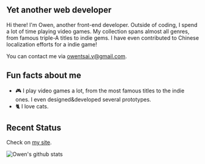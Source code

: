 ## Yet another web developer

Hi there! I'm Owen, another front-end developer.
Outside of coding, I spend a lot of time playing video games. My collection spans almost all genres, from famous triple-A titles to indie gems. I have even contributed to Chinese localization efforts for a indie game!

You can contact me via [owentsai.v@gmail.com](mailto:owentsai.v@gmail.com).

## Fun facts about me

- :video_game: I play video games a lot, from the most famous titles to the indie ones. I even designed&developed several prototypes.
- :cat2: I love cats.

## Recent Status

Check on [my site](https://owen-tsai.github.io/about).

<img src="https://github-readme-stats.vercel.app/api?username=Owen-Tsai" alt="Owen's github stats" />
